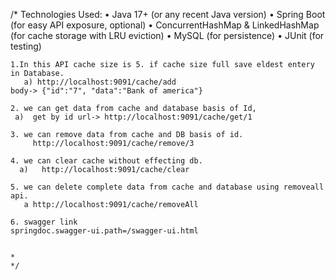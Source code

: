 /* Technologies Used:
	•	Java 17+ (or any recent Java version)
	•	Spring Boot (for easy API exposure, optional)
	•	ConcurrentHashMap & LinkedHashMap (for cache storage with LRU eviction)
	•	MySQL (for persistence)
	•	JUnit (for testing) 
	
	1.In this API cache size is 5. if cache size full save eldest entery in Database.
	   a) http://localhost:9091/cache/add 
    body-> {"id":"7", "data":"Bank of america"}
	
	2. we can get data from cache and database basis of Id,
	 a)  get by id url-> http://localhost:9091/cache/get/1
	
	3. we can remove data from cache and DB basis of id.
	     http://localhost:9091/cache/remove/3
	
	4. we can clear cache without effecting db.
	  a)   http://localhost:9091/cache/clear
	
	5. we can delete complete data from cache and database using removeall api.
	   a http://localhost:9091/cache/removeAll
	
	6. swagger link
    springdoc.swagger-ui.path=/swagger-ui.html
    
   
	*
	*/